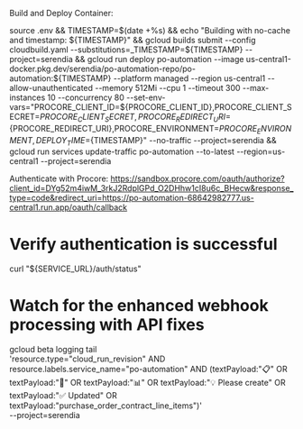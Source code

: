 Build and Deploy Container:

source .env && TIMESTAMP=$(date +%s) && echo "Building with no-cache and timestamp: ${TIMESTAMP}" && gcloud builds submit --config cloudbuild.yaml --substitutions=_TIMESTAMP=${TIMESTAMP} --project=serendia && gcloud run deploy po-automation   --image us-central1-docker.pkg.dev/serendia/po-automation-repo/po-automation:${TIMESTAMP}   --platform managed   --region us-central1   --allow-unauthenticated   --memory 512Mi   --cpu 1   --timeout 300   --max-instances 10   --concurrency 80   --set-env-vars="PROCORE_CLIENT_ID=${PROCORE_CLIENT_ID},PROCORE_CLIENT_SECRET=${PROCORE_CLIENT_SECRET},PROCORE_REDIRECT_URI=${PROCORE_REDIRECT_URI},PROCORE_ENVIRONMENT=${PROCORE_ENVIRONMENT},DEPLOY_TIME=${TIMESTAMP}"   --no-traffic   --project=serendia && gcloud run services update-traffic po-automation   --to-latest   --region=us-central1   --project=serendia

Authenticate with Procore:
https://sandbox.procore.com/oauth/authorize?client_id=DYg52m4iwM_3rkJ2RdplGPd_O2DHhw1cI8u6c_BHecw&response_type=code&redirect_uri=https://po-automation-68642982777.us-central1.run.app/oauth/callback

# Verify authentication is successful
curl "${SERVICE_URL}/auth/status"

# Watch for the enhanced webhook processing with API fixes
gcloud beta logging tail \
  'resource.type="cloud_run_revision" AND resource.labels.service_name="po-automation" AND (textPayload:"📋" OR textPayload:"🧠" OR textPayload:"📊" OR textPayload:"💡 Please create" OR textPayload:"✅ Updated" OR textPayload:"purchase_order_contract_line_items")' \
  --project=serendia

